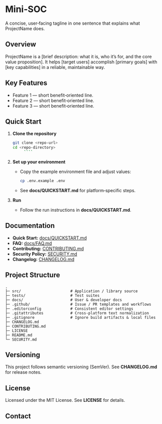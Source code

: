 # Mini-SOC

A concise, user‑facing tagline in one sentence that explains what ProjectName does.

## Overview

ProjectName is a [brief description: what it is, who it’s for, and the core value proposition].
It helps [target users] accomplish [primary goals] with [key capabilities] in a reliable, maintainable way.

## Key Features

- Feature 1 — short benefit‑oriented line.
- Feature 2 — short benefit‑oriented line.
- Feature 3 — short benefit‑oriented line.

## Quick Start

1. **Clone the repository**
   ```bash
   git clone <repo-url>
   cd <repo-directory>
        ````

2. **Set up your environment**

   * Copy the example environment file and adjust values:

     ```bash
     cp .env.example .env
     ```
   * See **docs/QUICKSTART.md** for platform‑specific steps.

3. **Run**

   * Follow the run instructions in **docs/QUICKSTART.md**.

## Documentation

* **Quick Start:** [docs/QUICKSTART.md](docs/QUICKSTART.md)
* **FAQ:** [docs/FAQ.md](docs/FAQ.md)
* **Contributing:** [CONTRIBUTING.md](CONTRIBUTING.md)
* **Security Policy:** [SECURITY.md](SECURITY.md)
* **Changelog:** [CHANGELOG.md](CHANGELOG.md)

## Project Structure

```
.
├─ src/                      # Application / library source
├─ tests/                    # Test suites
├─ docs/                     # User & developer docs
├─ .github/                  # Issue / PR templates and workflows
├─ .editorconfig             # Consistent editor settings
├─ .gitattributes            # Cross‑platform text normalization
├─ .gitignore                # Ignore build artifacts & local files
├─ CHANGELOG.md
├─ CONTRIBUTING.md
├─ LICENSE
├─ README.md
└─ SECURITY.md
```

## Versioning

This project follows semantic versioning (SemVer). See **CHANGELOG.md** for release notes.

## License

Licensed under the MIT License. See **LICENSE** for details.

## Contact




